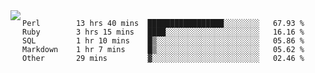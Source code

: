 

<a href="https://github.com/anuraghazra/github-readme-stats">
  <img align="left" src="https://github-readme-stats.vercel.app/api?username=kfly8&count_private=true&show_icons=true&theme=calm" />
</a>


<!--START_SECTION:waka-->

```text
Perl        13 hrs 40 mins  █████████████████░░░░░░░░   67.93 %
Ruby        3 hrs 15 mins   ████░░░░░░░░░░░░░░░░░░░░░   16.16 %
SQL         1 hr 10 mins    █▒░░░░░░░░░░░░░░░░░░░░░░░   05.86 %
Markdown    1 hr 7 mins     █▒░░░░░░░░░░░░░░░░░░░░░░░   05.62 %
Other       29 mins         ▓░░░░░░░░░░░░░░░░░░░░░░░░   02.46 %
```

<!--END_SECTION:waka-->
